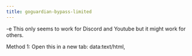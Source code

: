 ```yaml
---
title: goguardian-bypass-limited
---
```


-e 
This only seems to work for Discord and Youtube but it might work for others.

Method 1:
Open this in a new tab: 
data:text/html,<script>window.location.href='https://discord.com/app?%27+%27e%27.repeat(16380)%3C/script%3E
-> Edit the number in repeat() if it isn't working
-> To go to different websites, change the link between href=' and ?

Method 2:
Bookmark this and open in a new tab:
javascript:window.open('https://discord.com/app?'+'e'.repeat(16384));
-> Edit the number in repeat() if it isn't working
-> To go to different websites, change the link between open(' and '+'e'

Method 3 (BEST):
Schoolexploitkid decided to make this exploit into a website, along with a few other exploits as well.
Here it is: https://github.com/schoolexploitkid/UNBLOCK3R

Credits:
https://github.com/titaniumnetwork-dev/Oxide-Docs/blob/master/docs/kajigs.mdx
The Greatest Giant
Bypassi
Titanium Network
https://github.com/schoolexploitkid/

